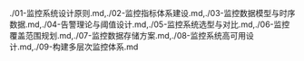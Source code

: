 ./01-监控系统设计原则.md,./02-监控指标体系建设.md,./03-监控数据模型与时序数据.md,./04-告警理论与阈值设计.md,./05-监控系统选型与对比.md,./06-监控覆盖范围规划.md,./07-监控数据存储方案.md,./08-监控系统高可用设计.md,./09-构建多层次监控体系.md